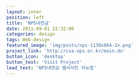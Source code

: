 ```yaml
---
layout: inner
position: left
title: 'NPS내연금'
date: 2011-09-01 22:32:00
categories: design
tags: Web-design
featured_image: 'img/posts/nps-1130x864-2x.png'
project_link: 'http://csa.nps.or.kr/main.do'
button_icon: 'desktop'
button_text: 'Visit Project'
lead_text: 'NPS내연금 웹사이트 리뉴얼'
---
```


